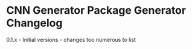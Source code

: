# CNN Generator Package Generator Changelog

0.1.x - Initial versions - changes too numerous to list
